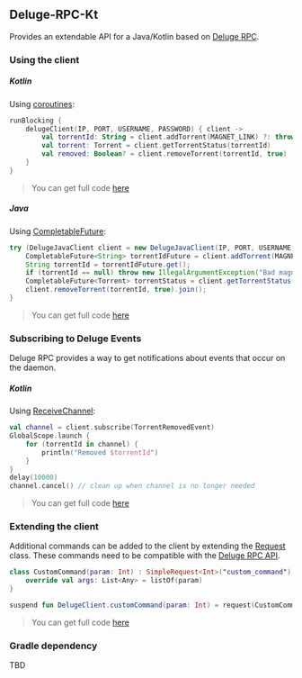## Deluge-RPC-Kt
Provides an extendable API for a Java/Kotlin based on [Deluge RPC](https://deluge.readthedocs.io/en/develop/reference/rpc.html).

### Using the client

##### Kotlin
Using [coroutines](https://github.com/Kotlin/kotlinx.coroutines):
```kotlin
runBlocking {
    delugeClient(IP, PORT, USERNAME, PASSWORD) { client ->
        val torrentId: String = client.addTorrent(MAGNET_LINK) ?: throw IllegalArgumentException("Bad magnet link")
        val torrent: Torrent = client.getTorrentStatus(torrentId)
        val removed: Boolean? = client.removeTorrent(torrentId, true)
    }
}
```
> You can get full code [here](samples/src/main/kotlin/net/ickis/deluge/samples/SimpleClient.kt)
##### Java
Using [CompletableFuture](https://docs.oracle.com/javase/8/docs/api/java/util/concurrent/CompletableFuture.html):
```java
try (DelugeJavaClient client = new DelugeJavaClient(IP, PORT, USERNAME, PASSWORD)) {
    CompletableFuture<String> torrentIdFuture = client.addTorrent(MAGNET_LINK);
    String torrentId = torrentIdFuture.get();
    if (torrentId == null) throw new IllegalArgumentException("Bad magnet link");
    CompletableFuture<Torrent> torrentStatus = client.getTorrentStatus(torrentId);
    client.removeTorrent(torrentId, true).join();
}
```
> You can get full code [here](samples/src/main/java/net/ickis/deluge/samples/SimpleClient.java)

### Subscribing to Deluge Events
Deluge RPC provides a way to get notifications about events that occur on the daemon.
##### Kotlin
Using [ReceiveChannel](https://kotlin.github.io/kotlinx.coroutines/kotlinx-coroutines-core/kotlinx.coroutines.channels/-receive-channel/):
```kotlin
val channel = client.subscribe(TorrentRemovedEvent)
GlobalScope.launch {
    for (torrentId in channel) {
        println("Removed $torrentId")
    }
}
delay(10000)
channel.cancel() // clean up when channel is no longer needed
```
> You can get full code [here](samples/src/main/kotlin/net/ickis/deluge/samples/HandlingEvents.kt)

### Extending the client

Additional commands can be added to the client by extending the [Request](src/main/kotlin/net/ickis/deluge/request/Request.kt) class.
These commands need to be compatible with the [Deluge RPC API](https://deluge.readthedocs.io/en/develop/reference/api.html).

```kotlin
class CustomCommand(param: Int) : SimpleRequest<Int>("custom_command") {
    override val args: List<Any> = listOf(param)
}

suspend fun DelugeClient.customCommand(param: Int) = request(CustomCommand(param))
```
> You can get full code [here](samples/src/main/kotlin/net/ickis/deluge/samples/ExtendingTheClient.kt)
### Gradle dependency
TBD
